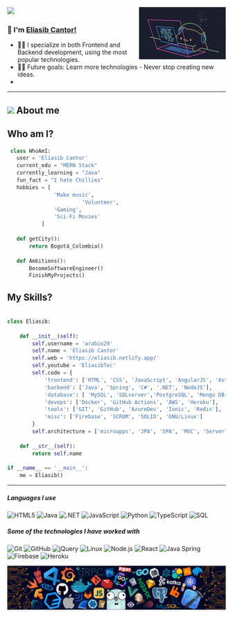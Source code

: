 <a target="_blank" align="center">
  <img align="right"  height="120" width="200" alt="GIF" src="https://github.com/SophieNguyen113/SophieNguyen113/blob/main/Sophie%20Nguyen%20-%20CatCat.gif">  
</a>
<img src="https://readme-typing-svg.herokuapp.com?font=Architects+Daughter&color=22EBF7&size=25&center=false&lines=hey!+its+Eliasib;Full+stack+web+developer...;ethical+hacking+Enthusiast...;Tech+Blogger...;Active+Open+Source+Contributor..."/>

###  👋 I'm [Eliasib Cantor!](https://eliasib.netlify.app/)

- 👨‍💻 I specialize in both Frontend and Backend development, using the most popular technologies.
- 💪🏼 Future goals: Learn more technologies - Never stop creating new ideas.
-

---

## <picture><img src = "https://github.com/7oSkaaa/7oSkaaa/blob/main/Images/about_me.gif?raw=true" width = 50px></picture> About me

## Who am I?
 ```python
  class WhoAmI:
    user = 'Eliasib Cantor'
	current_edu = "MERN Stack"
    currently_learning = "Java"
    fun_fact = "I hate Chillies"
	hobbies = [
				'Make music',
                         'Volunteer',
			 	'Gaming',
				'Sci-Fi Movies'
			]

	def getCity():
		return Bogotá_Colombia()

	def Ambitions():
		BecomeSoftwareEngineer()
		FinishMyProjects()
```

## My Skills?

```python

class Eliasib:

    def __init__(self):
        self.username = 'arabio29'
        self.name = 'Eliasib Cantor'
        self.web = 'https://eliasib.netlify.app/'
        self.youtube = 'EliasibTec'
        self.code = {
            'frontend': ['HTML', 'CSS', 'JavaScript', 'AngularJS', 'Astro', 'Boostrap', 'TailWind'],
            'backend': ['Java', 'Spring', 'C#', '.NET', 'NodeJS'],
            'database': [ 'MySQL', 'SQLserver','PostgreSQL', 'Mongo DB'],
            'devops': ['Docker', 'GitHub Actions', 'AWS', 'Heroku'],
            'tools': ['GIT', 'GitHub', 'AzureDev', 'Ionic', 'Redis'],
            'misc': ['Firebase', 'SCRUM', 'SOLID', 'GNU/Linux']
        }
        self.architecture = ['microapps', 'JPA', 'SPA', 'MVC', 'Serverless', 'microservices']

    def __str__(self):
        return self.name

if __name__ == '__main__':
    me = Eliasib()	
 ```
---

##### Languages I use

![HTML5](https://img.shields.io/badge/-HTML5-000000?style=flat&logo=html5)
![Java](https://img.shields.io/badge/-Java-000000?style=flat&logo=java)
![.NET](https://img.shields.io/badge/.NET-5C2D91?style=for-the-badge&logo=.net&logoColor=white)
![JavaScript](https://img.shields.io/badge/-JavaScript-000000?style=flat&logo=javascript)
![Python](https://img.shields.io/badge/-Python-000000?style=flat&logo=python)
![TypeScript](https://img.shields.io/badge/-TypeScript-000000?style=flat&logo=typescript)
![SQL](https://img.shields.io/badge/-SQL-000000?style=flat&logo=postgresql)

##### Some of the technologies I have worked with

![Git](https://img.shields.io/badge/-Git-222222?style=flat&logo=git&logoColor=F05032)
![GitHub](https://img.shields.io/badge/-GitHub-222222?style=flat&logo=github&logoColor=181717)
![jQuery](https://img.shields.io/badge/-jQuery-222222?style=flat&logo=jQuery&logoColor=0769AD)
![Linux](https://img.shields.io/badge/-Linux-222222?style=flat&logo=linux&logoColor=FCC624)
![Node.js](https://img.shields.io/badge/-Node.js-222222?style=flat&logo=node.js&logoColor=339933)
![React](https://img.shields.io/badge/-React-222222?style=flat&logo=React&logoColor=61DAFB)
![Java Spring](https://img.shields.io/badge/-Spring-222222?style=flat&logo=spring&logoColor=6DB33F)
![Firebase](https://img.shields.io/badge/Firebase-222222?style=flat-square&logo=firebase)
![Heroku](https://img.shields.io/badge/-Heroku-222222?style=flat-square&logo=heroku)
<br/>

![Github Banner](https://github.com/Jaydeep-Yadav/Jaydeep-Yadav/blob/main/banner.png)

